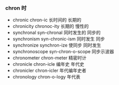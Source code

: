 ### chron  时

- chronic  chron-ic 长时间的 长期的
- chronicity chronoc-ity 长期的 慢性的
- synchronal syn-chronal 同时发生的 同步的
- synchronism syn-chronic-ism 同时发生 同步
- synchronize synchron-ize 使同步 同时发生
- synchronoscope syn-chron-o-scope 同步示波器
- chronometer chron-meter 精密时计
- chronicle chron-icle 编年史 年代史
- chronicler chron-icler 年代编年史者
- chronology chron-o-logy 年代表